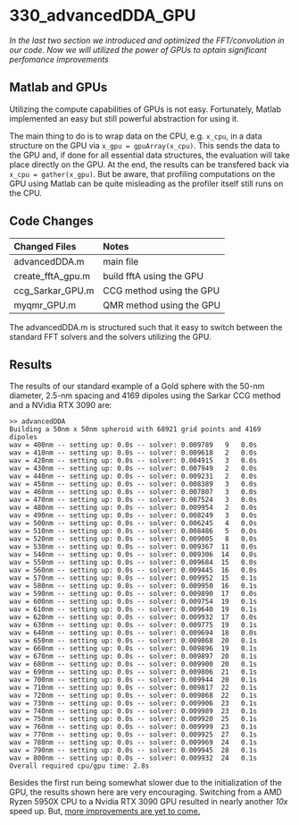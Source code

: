 # 330_advancedDDA_GPU

*In the last two section we introduced and optimized the FFT/convolution in our code. Now we will utilized the power of GPUs to optain significant perfomance improvements*

## Matlab and GPUs

Utilizing the compute capabilities of GPUs is not easy. Fortunately, Matlab implemented an easy but still powerful abstraction for using it. 

The main thing to do is to wrap data on the CPU, e.g. `x_cpu`, in a data structure on the GPU via `x_gpu = gpuArray(x_cpu)`. This sends the data to the GPU and, if done for all essential data structures, the evaluation will take place directly on the GPU. At the end, the results can be transfered back via `x_cpu = gather(x_gpu)`. But be aware, that profiling computations on the GPU using Matlab can be quite misleading as the profiler itself still runs on the CPU.


## Code Changes

Changed Files           | Notes
:-----                  |:--------
advancedDDA.m           | main file
create_fftA_gpu.m       | build fftA using the GPU
ccg_Sarkar_GPU.m        | CCG method using the GPU
myqmr_GPU.m             | QMR method using the GPU

The advancedDDA.m is structured such that it easy to switch between the standard FFT solvers and the solvers utilizing the GPU.


## Results


The results of our standard example of a Gold sphere with the 50-nm diameter, 2.5-nm spacing and 4169 dipoles using the Sarkar CCG method and a NVidia RTX 3090 are:

    >> advancedDDA
    Building a 50nm x 50nm spheroid with 68921 grid points and 4169 dipoles
    wav = 400nm -- setting up: 0.0s -- solver: 0.009789   9   0.0s 
    wav = 410nm -- setting up: 0.0s -- solver: 0.009618   2   0.0s 
    wav = 420nm -- setting up: 0.0s -- solver: 0.004915   3   0.0s 
    wav = 430nm -- setting up: 0.0s -- solver: 0.007949   2   0.0s 
    wav = 440nm -- setting up: 0.0s -- solver: 0.009231   2   0.0s 
    wav = 450nm -- setting up: 0.0s -- solver: 0.008389   3   0.0s 
    wav = 460nm -- setting up: 0.0s -- solver: 0.007807   3   0.0s 
    wav = 470nm -- setting up: 0.0s -- solver: 0.007524   3   0.0s 
    wav = 480nm -- setting up: 0.0s -- solver: 0.009954   2   0.0s 
    wav = 490nm -- setting up: 0.0s -- solver: 0.008249   3   0.0s 
    wav = 500nm -- setting up: 0.0s -- solver: 0.006245   4   0.0s 
    wav = 510nm -- setting up: 0.0s -- solver: 0.008486   5   0.0s 
    wav = 520nm -- setting up: 0.0s -- solver: 0.009005   8   0.0s 
    wav = 530nm -- setting up: 0.0s -- solver: 0.009367  11   0.0s 
    wav = 540nm -- setting up: 0.0s -- solver: 0.009306  14   0.0s 
    wav = 550nm -- setting up: 0.0s -- solver: 0.009684  15   0.0s 
    wav = 560nm -- setting up: 0.0s -- solver: 0.009445  16   0.0s 
    wav = 570nm -- setting up: 0.0s -- solver: 0.009952  15   0.1s 
    wav = 580nm -- setting up: 0.0s -- solver: 0.009950  16   0.1s 
    wav = 590nm -- setting up: 0.0s -- solver: 0.009890  17   0.0s 
    wav = 600nm -- setting up: 0.0s -- solver: 0.009754  19   0.1s 
    wav = 610nm -- setting up: 0.0s -- solver: 0.009640  19   0.1s 
    wav = 620nm -- setting up: 0.0s -- solver: 0.009932  17   0.0s 
    wav = 630nm -- setting up: 0.0s -- solver: 0.009775  19   0.1s 
    wav = 640nm -- setting up: 0.0s -- solver: 0.009694  18   0.0s 
    wav = 650nm -- setting up: 0.0s -- solver: 0.009868  20   0.1s 
    wav = 660nm -- setting up: 0.0s -- solver: 0.009896  19   0.1s 
    wav = 670nm -- setting up: 0.0s -- solver: 0.009897  20   0.1s 
    wav = 680nm -- setting up: 0.0s -- solver: 0.009900  20   0.1s 
    wav = 690nm -- setting up: 0.0s -- solver: 0.009806  21   0.1s 
    wav = 700nm -- setting up: 0.0s -- solver: 0.009944  20   0.1s 
    wav = 710nm -- setting up: 0.0s -- solver: 0.009817  22   0.1s 
    wav = 720nm -- setting up: 0.0s -- solver: 0.009868  22   0.1s 
    wav = 730nm -- setting up: 0.0s -- solver: 0.009906  23   0.1s 
    wav = 740nm -- setting up: 0.0s -- solver: 0.009989  23   0.1s 
    wav = 750nm -- setting up: 0.0s -- solver: 0.009920  25   0.1s 
    wav = 760nm -- setting up: 0.0s -- solver: 0.009999  23   0.1s 
    wav = 770nm -- setting up: 0.0s -- solver: 0.009925  27   0.1s 
    wav = 780nm -- setting up: 0.0s -- solver: 0.009969  24   0.1s 
    wav = 790nm -- setting up: 0.0s -- solver: 0.009945  28   0.1s 
    wav = 800nm -- setting up: 0.0s -- solver: 0.009932  24   0.1s 
    Overall required cpu/gpu time: 2.8s


Besides the first run being somewhat slower due to the initialization of the GPU, the results shown here are very encouraging. Switching from a AMD Ryzen 5950X CPU to a Nvidia RTX 3090 GPU resulted in nearly another *10x* speed up. But, [more improvements are yet to come.](../340_advancedDDA_GPU-optimized)
